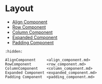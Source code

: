 # Layout

- [Align Component](align_component.md)
- [Row Component](row_component.md)
- [Column Component](column_component.md)
- [Expanded Component](expanded_component.md)
- [Padding Component](padding_component.md)

```{toctree}
:hidden:

AlignComponent     <align_component.md>
RowComponent       <row_component.md>
ColumnComponent    <column_component.md>
Expanded Component <expanded_component.md>
Padding Component  <padding_component.md>
```

